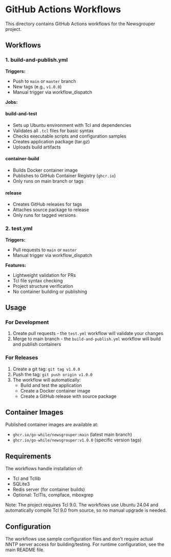 # GitHub Actions Workflows

This directory contains GitHub Actions workflows for the Newsgrouper project.

## Workflows

### 1. build-and-publish.yml

**Triggers:**
- Push to `main` or `master` branch
- New tags (e.g., `v1.0.0`)
- Manual trigger via workflow_dispatch

**Jobs:**

#### build-and-test
- Sets up Ubuntu environment with Tcl and dependencies
- Validates all `.tcl` files for basic syntax
- Checks executable scripts and configuration samples
- Creates application package (tar.gz)
- Uploads build artifacts

#### container-build
- Builds Docker container image
- Publishes to GitHub Container Registry (`ghcr.io`)
- Only runs on main branch or tags

#### release
- Creates GitHub releases for tags
- Attaches source package to release
- Only runs for tagged versions

### 2. test.yml

**Triggers:**
- Pull requests to `main` or `master`
- Manual trigger via workflow_dispatch

**Features:**
- Lightweight validation for PRs
- Tcl file syntax checking
- Project structure verification
- No container building or publishing

## Usage

### For Development
1. Create pull requests - the `test.yml` workflow will validate your changes
2. Merge to main branch - the `build-and-publish.yml` workflow will build and publish containers

### For Releases
1. Create a git tag: `git tag v1.0.0`
2. Push the tag: `git push origin v1.0.0`
3. The workflow will automatically:
   - Build and test the application
   - Create a Docker container image
   - Create a GitHub release with source package

## Container Images

Published container images are available at:
- `ghcr.io/go-while/newsgrouper:main` (latest main branch)
- `ghcr.io/go-while/newsgrouper:v1.0.0` (specific version tags)

## Requirements

The workflows handle installation of:
- Tcl and Tcllib
- SQLite3
- Redis server (for container builds)
- Optional: TclTls, compface, mboxgrep

Note: The project requires Tcl 9.0. The workflows use Ubuntu 24.04 and automatically compile Tcl 9.0 from source, so no manual upgrade is needed.

## Configuration

The workflows use sample configuration files and don't require actual NNTP server access for building/testing. For runtime configuration, see the main README file.